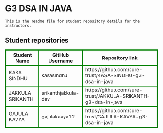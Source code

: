 # G3 DSA IN JAVA
    This is the readme file for student repository details for the instructors.
## Student repositories 
<table style="border : 2px solid green; width:100%;">
<tr >
<th style="border : 2px solid green;">Student Name</th>
<th style="border : 2px solid green;">GitHub Username</th>
<th style="border : 2px solid green;">Repository link</th>
</tr>
<tr style="border : 2px solid green;">
<td style="border : 2px solid green;">KASA SINDHU</td> 

<td style="border : 2px solid green;">kasasindhu</td> 

<td style="border : 2px solid green;">https://github.com/sure-trust/KASA-SINDHU-g3-dsa-in-java</td> 
</tr>

<tr style="border : 2px solid green;">
<td style="border : 2px solid green;">JAKKULA SRIKANTH</td> 

<td style="border : 2px solid green;">srikanthjakkula-dev</td> 

<td style="border : 2px solid green;">https://github.com/sure-trust/JAKKULA-SRIKANTH-g3-dsa-in-java</td> 
</tr>

<tr style="border : 2px solid green;">
<td style="border : 2px solid green;">GAJULA KAVYA</td> 

<td style="border : 2px solid green;">gajulakavya12</td> 

<td style="border : 2px solid green;">https://github.com/sure-trust/GAJULA-KAVYA-g3-dsa-in-java</td> 
</tr>
